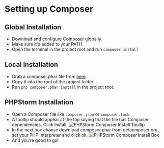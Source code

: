 # Setting up Composer
## Global Installation
- Download and configure [Composer](https://getcomposer.org/doc/00-intro.md) globally.
- Make sure it's added to your PATH
- Open the terminal in the project root and run `composer install`

## Local Installation
- Grab a composer.phar file from [here](https://getcomposer.org/download/).
- Copy it into the root of the project folder.
- Run `php composer.phar install` in the project root.

## PHPStorm Installation
- Open a Composer file like `composer.json` or `composer.lock`.
- A tooltip should appear at the top saying that the file has Composer dependencies. Click Install.
![PHPStorm Composer Install Tooltip](https://lh4.googleusercontent.com/iwfhFLpVdnGus0mDbuIZMzHAiWV5luelW66MAJaM_q9GZgFwd57D9N57xQU3kf8tDlGcchzs5TXPphRdEZk=w1056-h640-rw)
- In the next box choose download composer.phar from getcomposer.org, set your PHP Interpreter and click ok.
![PHPStorm Composer Install Box](https://lh6.googleusercontent.com/3bA9nEgvNog0geXMwrc6M7B5jfjAAKDKuAlAmshE6nv-vqNYDohNmW_PRqzSU7KTM8LomGBqWIgqRPelxYk=w1056-h680)
- And you're good to go!
